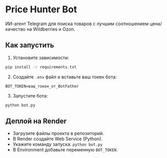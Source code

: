 # Price Hunter Bot

ИИ-агент Telegram для поиска товаров с лучшим соотношением цена/качество на Wildberries и Ozon.

## Как запустить

1. Установите зависимости:

```bash
pip install -r requirements.txt
```

2. Создайте `.env` файл и вставьте ваш токен бота:

```
BOT_TOKEN=ваш_токен_от_BotFather
```

3. Запустите бота:

```bash
python bot.py
```

## Деплой на Render

- Загрузите файлы проекта в репозиторий.
- В Render создайте Web Service (Python).
- Укажите команду запуска: `python bot.py`
- В Environment добавьте переменную `BOT_TOKEN`.

